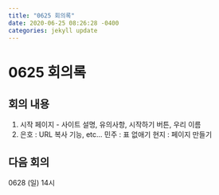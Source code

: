 ```yaml
---
title: "0625 회의록"
date: 2020-06-25 08:26:28 -0400
categories: jekyll update
---
```



# 0625 회의록
## 회의 내용
1. 시작 페이지 - 사이트 설명, 유의사항, 시작하기 버튼, 우리 이름
2. 은호 : URL 복사 기능, etc... 
   민주 : 표 없애기
   현지 : 페이지 만들기

## 다음 회의
0628 (일) 14시
